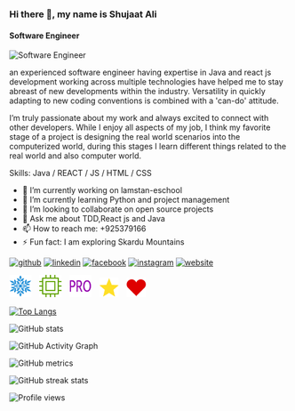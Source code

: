 ### Hi there 👋, my name is Shujaat Ali
#### Software Engineer
![Software Engineer](https://www.qsstechnosoft.com/wp-content/uploads/2019/05/Distributed-Version-Control-Banner-min-1.png)

an experienced software engineer having expertise in Java and react js development working across multiple technologies have helped me to stay abreast of new developments within the industry. Versatility in quickly adapting to new coding conventions is combined with a 'can-do' attitude.

I’m truly passionate about my work and always excited to connect with other developers. While I enjoy all aspects of my job, I think my favorite stage of a project is designing the real world scenarios into the computerized world, during this stages I learn different things related to the real world and also computer world.

Skills: Java / REACT / JS / HTML / CSS

- 🔭 I’m currently working on lamstan-eschool 
- 🌱 I’m currently learning Python and project management  
- 👯 I’m looking to collaborate on open source projects 
- 💬 Ask me about TDD,React js and Java 
- 📫 How to reach me: +925379166 
- ⚡ Fun fact: I am exploring Skardu Mountains  


[<img src='https://cdn.jsdelivr.net/npm/simple-icons@3.0.1/icons/github.svg' alt='github' height='40'>](https://github.com/SHUJAAT-DEV)  [<img src='https://cdn.jsdelivr.net/npm/simple-icons@3.0.1/icons/linkedin.svg' alt='linkedin' height='40'>](https://www.linkedin.com/in/https://www.linkedin.com/in/shujaat-ali-52902796//)  [<img src='https://cdn.jsdelivr.net/npm/simple-icons@3.0.1/icons/facebook.svg' alt='facebook' height='40'>](https://www.facebook.com/https://www.facebook.com/shujaat.ali.7921/)  [<img src='https://cdn.jsdelivr.net/npm/simple-icons@3.0.1/icons/instagram.svg' alt='instagram' height='40'>](https://www.instagram.com/https://www.instagram.com/shujaaeali/)  [<img src='https://cdn.jsdelivr.net/npm/simple-icons@3.0.1/icons/icloud.svg' alt='website' height='40'>](http://www.lamstan.org/)  

<a href='https://archiveprogram.github.com/'><img src='https://raw.githubusercontent.com/acervenky/animated-github-badges/master/assets/acbadge.gif' width='40' height='40'></a> <a href='https://docs.github.com/en/developers'><img src='https://raw.githubusercontent.com/acervenky/animated-github-badges/master/assets/devbadge.gif' width='40' height='40'></a> <a href='https://github.com/pricing'><img src='https://raw.githubusercontent.com/acervenky/animated-github-badges/master/assets/pro.gif' width='40' height='40'></a> <a href='https://stars.github.com/'><img src='https://raw.githubusercontent.com/acervenky/animated-github-badges/master/assets/starbadge.gif' width='35' height='35'></a> <a href='https://docs.github.com/en/github/supporting-the-open-source-community-with-github-sponsors'><img src='https://raw.githubusercontent.com/acervenky/animated-github-badges/master/assets/sponsorbadge.gif' width='35' height='35'></a> 

[![Top Langs](https://github-readme-stats.vercel.app/api/top-langs/?username=SHUJAAT-DEV)](https://github.com/anuraghazra/github-readme-stats)

![GitHub stats](https://github-readme-stats.vercel.app/api?username=SHUJAAT-DEV&show_icons=true&count_private=true)  

![GitHub Activity Graph](https://activity-graph.herokuapp.com/graph?username=SHUJAAT-DEV)  

![GitHub metrics](https://metrics.lecoq.io/SHUJAAT-DEV)  

![GitHub streak stats](https://github-readme-streak-stats.herokuapp.com/?user=SHUJAAT-DEV)  

![Profile views](https://gpvc.arturio.dev/SHUJAAT-DEV)  